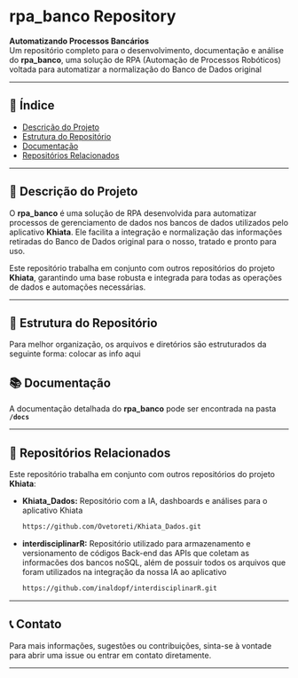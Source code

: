 # rpa_banco Repository
**Automatizando Processos Bancários**  
Um repositório completo para o desenvolvimento, documentação e análise do **rpa_banco**, uma solução de RPA (Automação de Processos Robóticos) voltada para automatizar a normalização do Banco de Dados original

---

## 📑 Índice

- [Descrição do Projeto](#📝-descrição-do-projeto)
- [Estrutura do Repositório](#📁-estrutura-do-repositório)
- [Documentação](#📚-documentação)
- [Repositórios Relacionados](#🔗-repositórios-relacionados)

---

## 📝 Descrição do Projeto

O **rpa_banco** é uma solução de RPA desenvolvida para automatizar processos de gerenciamento de dados nos bancos de dados utilizados pelo aplicativo **Khiata**. Ele facilita a integração e normalização das informações retiradas do Banco de Dados original para o nosso, tratado e pronto para uso.

Este repositório trabalha em conjunto com outros repositórios do projeto **Khiata**, garantindo uma base robusta e integrada para todas as operações de dados e automações necessárias.

---

## 📁 Estrutura do Repositório

Para melhor organização, os arquivos e diretórios são estruturados da seguinte forma:
colocar as info aqui

## 📚 Documentação

A documentação detalhada do **rpa_banco** pode ser encontrada na pasta **`/docs`**

---

## 🔗 Repositórios Relacionados

Este repositório trabalha em conjunto com outros repositórios do projeto **Khiata**:

- **Khiata_Dados:** Repositório com a IA, dashboards e análises para o aplicativo Khiata
  ```bash
  https://github.com/Ovetoreti/Khiata_Dados.git
  ```

- **interdisciplinarR:** Repositório utilizado para armazenamento e versionamento de códigos Back-end das APIs que coletam as informacões dos bancos noSQL, além de possuir todos os arquivos que foram utilizados na integração da nossa IA ao aplicativo
  ```bash
  https://github.com/inaldopf/interdisciplinarR.git
  ```

---

## 📞 Contato

Para mais informações, sugestões ou contribuições, sinta-se à vontade para abrir uma issue ou entrar em contato diretamente.

---
